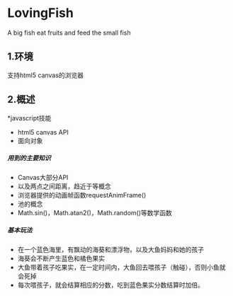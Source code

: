 # LovingFish
A big fish eat fruits and feed the small fish

## 1.环境

支持html5 canvas的浏览器

## 2.概述


*javascript技能
* html5 canvas API 
* 面向对象

##### 用到的主要知识
* Canvas大部分API
* 以及两点之间距离，趋近于等概念
* 浏览器提供的动画帧函数requestAnimFrame()
* 池的概念
* Math.sin()，Math.atan2()，Math.random()等数学函数

##### 基本玩法
* 在一个蓝色海里，有飘动的海葵和漂浮物，以及大鱼妈妈和她的孩子
* 海葵会不断产生蓝色和橘色果实
* 大鱼带着孩子吃果实，在一定时间内，大鱼回去喂孩子（触碰），否则小鱼就会死掉
* 每次喂孩子，就会结算相应的分数，吃到蓝色果实分数结算时加倍。

